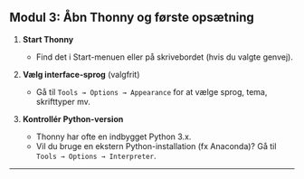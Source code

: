 ## Modul 3: Åbn Thonny og første opsætning

1. **Start Thonny**  
   - Find det i Start-menuen eller på skrivebordet (hvis du valgte genvej).

2. **Vælg interface-sprog** (valgfrit)  
   - Gå til `Tools → Options → Appearance` for at vælge sprog, tema, skrifttyper mv.  

3. **Kontrollér Python-version**  
   - Thonny har ofte en indbygget Python 3.x.  
   - Vil du bruge en ekstern Python-installation (fx Anaconda)? Gå til `Tools → Options → Interpreter`.

---

